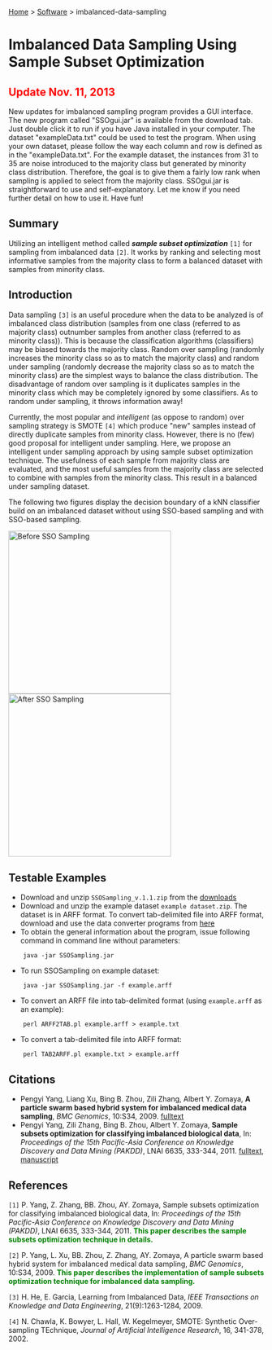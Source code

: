 [Home](http://sydney.edu.au/engineering/it/~yangpy/index.html) > [Software](http://sydney.edu.au/engineering/it/~yangpy/software/Software.html) > imbalanced-data-sampling



# Imbalanced Data Sampling Using Sample Subset Optimization #

## <font color='red'> Update Nov. 11, 2013 </font> ##

New updates for imbalanced sampling program provides a GUI interface. The new program called "SSOgui.jar" is available from the download tab. Just double click it to run if you have Java installed in your computer. The dataset "exampleData.txt" could be used to test the program. When using your own dataset, please follow the way each column and row is defined as in the "exampleData.txt". For the example dataset, the instances from 31 to 35 are noise introduced to the majority class but generated by minority class distribution. Therefore, the goal is to give them a fairly low rank when sampling is applied to select from the majority class. SSOgui.jar is straightforward to use and self-explanatory. Let me know if you need further detail on how to use it. Have fun!

## Summary ##
Utilizing an intelligent method called _**sample subset optimization**_ `[1]` for sampling from imbalanced data `[2]`. It works by ranking and selecting most informative samples from the majority class to form a balanced dataset with samples from minority class.

## Introduction ##
Data sampling `[3]` is an useful procedure when the data to be analyzed is of imbalanced class distribution (samples from one class (referred to as majority class) outnumber samples from another class (referred to as minority class)). This is because the classification algorithms (classifiers) may be biased towards the majority class. Random over sampling (randomly increases the minority class so as to match the majority class) and random under sampling (randomly decrease the majority class so as to match the minority class) are the simplest ways to balance the class distribution. The disadvantage of random over sampling is it duplicates samples in the minority class which may be completely ignored by some classifiers. As to random under sampling, it throws information away!

Currently, the most popular and _intelligent_ (as oppose to random) over sampling strategy is SMOTE `[4]` which produce "new" samples instead of directly duplicate samples from minority class. However, there is no (few) good proposal for intelligent under sampling. Here, we propose an intelligent under sampling approach by using sample subset optimization technique. The usefulness of each sample from majority class are evaluated, and the most useful samples from the majority class are selected to combine with samples from the minority class. This result in a balanced under sampling dataset.

The following two figures display the decision boundary of a kNN classifier build on an imbalanced dataset without using SSO-based sampling and with SSO-based sampling.

<img src='http://imbalanced-data-sampling.googlecode.com/svn/wiki/knnBeforeSSOSampling.png' align='middle' alt='Before SSO Sampling' height='320' /><img src='http://imbalanced-data-sampling.googlecode.com/svn/wiki/knnAfterSSOSampling.png' align='middle' alt='After SSO Sampling' height='320' />


## Testable Examples ##
  * Download and unzip `SSOSampling_v.1.1.zip` from the [downloads](http://code.google.com/p/imbalanced-data-sampling/downloads/list)
  * Download and unzip the example dataset `example dataset.zip`. The dataset is in ARFF format. To convert tab-delimited file into ARFF format, download and use the data converter programs from [here](http://imbalanced-data-sampling.googlecode.com/files/DataConverter.zip)
  * To obtain the general information about the program, issue following command in command line without parameters:
```
    java -jar SSOSampling.jar
```
  * To run SSOSampling on example dataset:
```
    java -jar SSOSampling.jar -f example.arff
```
  * To convert an ARFF file into tab-delimited format (using `example.arff` as an example):
```
    perl ARFF2TAB.pl example.arff > example.txt
```
  * To convert a tab-delimited file into ARFF format:
```
    perl TAB2ARFF.pl example.txt > example.arff
```


## Citations ##
  * Pengyi Yang, Liang Xu, Bing B. Zhou, Zili Zhang, Albert Y. Zomaya, **A particle swarm based hybrid system for imbalanced medical data sampling**, _BMC Genomics_, 10:S34, 2009. [fulltext](http://www.biomedcentral.com/1471-2164/10/S3/S34)
  * Pengyi Yang, Zili Zhang, Bing B. Zhou, Albert Y. Zomaya, **Sample subsets optimization for classifying imbalanced biological data**, In: _Proceedings of the 15th Pacific-Asia Conference on Knowledge Discovery and Data Mining (PAKDD)_, LNAI 6635, 333-344, 2011. [fulltext](http://www.springerlink.com/content/633078j7j60735t1/), [manuscript](http://sydney.edu.au/engineering/it/~yangpy/publication/SubOpt%20SVMs-v10.pdf)

## References ##
`[1]` P. Yang, Z. Zhang, BB. Zhou, AY. Zomaya, Sample subsets optimization for classifying imbalanced biological data, In: _Proceedings of the 15th Pacific-Asia Conference on Knowledge Discovery and Data Mining (PAKDD)_, LNAI 6635, 333-344, 2011. <font color='green'> <b>This paper describes the sample subsets optimization technique in details.</b></font>

`[2]` P. Yang, L. Xu, BB. Zhou, Z. Zhang, AY. Zomaya, A particle swarm based hybrid system for imbalanced medical data sampling, _BMC Genomics_, 10:S34, 2009. <font color='green'><b>This paper describes the implementation of sample subsets optimization technique for imbalanced data sampling.</b></font>

`[3]` H. He, E. Garcia, Learning from Imbalanced Data, _IEEE Transactions on Knowledge and Data Engineering_, 21(9):1263-1284, 2009.

`[4]` N. Chawla, K. Bowyer, L. Hall, W. Kegelmeyer, SMOTE: Synthetic Over-sampling TEchnique, _Journal of Artificial Intelligence Research_, 16, 341-378, 2002.